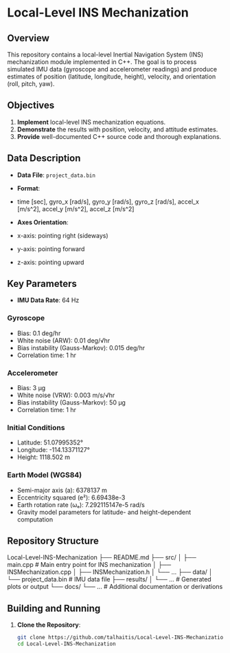 # Local-Level INS Mechanization

## Overview
This repository contains a local-level Inertial Navigation System (INS) mechanization module implemented in C++. The goal is to process simulated IMU data (gyroscope and accelerometer readings) and produce estimates of position (latitude, longitude, height), velocity, and orientation (roll, pitch, yaw).

## Objectives
1. **Implement** local-level INS mechanization equations.
2. **Demonstrate** the results with position, velocity, and attitude estimates.
3. **Provide** well-documented C++ source code and thorough explanations.

## Data Description
- **Data File**: `project_data.bin`
- **Format**:
- time [sec], gyro_x [rad/s], gyro_y [rad/s], gyro_z [rad/s], accel_x [m/s^2], accel_y [m/s^2], accel_z [m/s^2]

- **Axes Orientation**:
- x-axis: pointing right (sideways)
- y-axis: pointing forward
- z-axis: pointing upward

## Key Parameters
- **IMU Data Rate**: 64 Hz

### Gyroscope
- Bias: 0.1 deg/hr  
- White noise (ARW): 0.01 deg/√hr  
- Bias instability (Gauss-Markov): 0.015 deg/hr  
- Correlation time: 1 hr

### Accelerometer
- Bias: 3 µg  
- White noise (VRW): 0.003 m/s/√hr  
- Bias instability (Gauss-Markov): 50 µg  
- Correlation time: 1 hr

### Initial Conditions
- Latitude: 51.07995352°  
- Longitude: -114.13371127°  
- Height: 1118.502 m  

### Earth Model (WGS84)
- Semi-major axis (a): 6378137 m  
- Eccentricity squared (e²): 6.69438e-3  
- Earth rotation rate (ωₑ): 7.292115147e-5 rad/s  
- Gravity model parameters for latitude- and height-dependent computation

## Repository Structure
Local-Level-INS-Mechanization ├── README.md ├── src/ │ ├── main.cpp # Main entry point for INS mechanization │ ├── INSMechanization.cpp │ ├── INSMechanization.h │ └── ... ├── data/ │ └── project_data.bin # IMU data file ├── results/ │ └── ... # Generated plots or output └── docs/ └── ... # Additional documentation or derivations


## Building and Running
1. **Clone the Repository**:
   ```bash
   git clone https://github.com/talhaitis/Local-Level-INS-Mechanization.git
   cd Local-Level-INS-Mechanization
